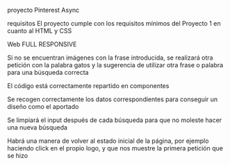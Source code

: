 proyecto Pinterest Async

requisitos
El proyecto cumple con los requisitos mínimos del Proyecto 1 en cuanto al HTML y CSS

Web FULL RESPONSIVE

Si no se encuentran imágenes con la frase introducida, se realizará otra petición con la palabra gatos y la sugerencia de utilizar otra frase o palabra para una búsqueda correcta

El código está correctamente repartido en componentes

Se recogen correctamente los datos correspondientes para conseguir un diseño como el aportado

Se limpiará el input después de cada búsqueda para que no moleste hacer una nueva búsqueda

Habrá una manera de volver al estado inicial de la página, por ejemplo haciendo click en el propio logo, y que nos muestre la primera petición que se hizo

